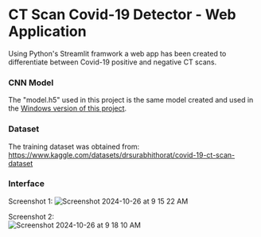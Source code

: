 # CT Scan Covid-19 Detector - Web Application
Using Python's Streamlit framwork a web app has been created to differentiate between Covid-19 positive and negative CT scans. 
### CNN Model
The "model.h5" used in this project is the same model created and used in the [Windows version of this project](https://github.com/Mahdi800/Covid_Detector_Windows_App).
### Dataset
The training dataset was obtained from: https://www.kaggle.com/datasets/drsurabhithorat/covid-19-ct-scan-dataset 
### Interface
Screenshot 1:
![Screenshot 2024-10-26 at 9 15 22 AM](https://github.com/user-attachments/assets/4b283b50-0fed-47cd-b533-a1765d168efd)

Screenshot 2: \
![Screenshot 2024-10-26 at 9 18 10 AM](https://github.com/user-attachments/assets/625d2a6c-6682-49f7-b48c-59294648332e)
